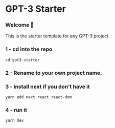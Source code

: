 # GPT-3 Starter 
### Welcome 🖖
This is the starter template for any GPT-3 project.



### 1 - cd into the repo 
`cd gpt3-starter`

### 2 - Rename to your own project name.

### 3 - install next if you don't have it
`yarn add next react react-dom`

### 4 - run it
`yarn dev`
